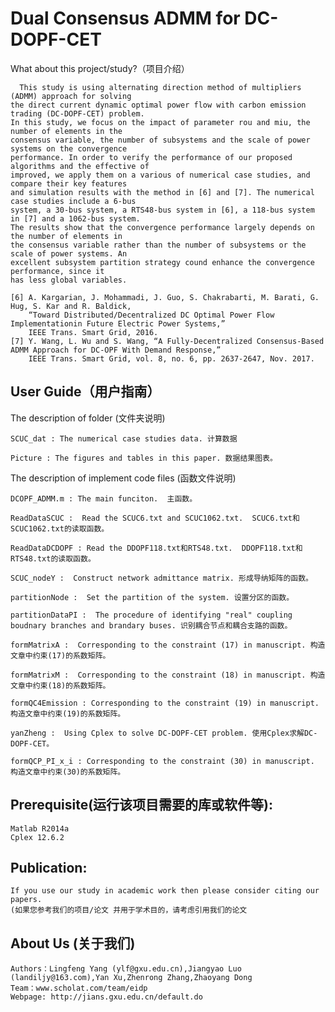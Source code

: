 ﻿Dual Consensus ADMM for DC-DOPF-CET
================

What about this project/study?（项目介绍）

      This study is using alternating direction method of multipliers (ADMM) approach for solving 
    the direct current dynamic optimal power flow with carbon emission trading (DC-DOPF-CET) problem.
    In this study, we focus on the impact of parameter rou and miu, the number of elements in the 
    consensus variable, the number of subsystems and the scale of power systems on the convergence 
    performance. In order to verify the performance of our proposed algorithms and the effective of
    improved, we apply them on a various of numerical case studies, and compare their key features 
    and simulation results with the method in [6] and [7]. The numerical case studies include a 6-bus
    system, a 30-bus system, a RTS48-bus system in [6], a 118-bus system in [7] and a 1062-bus system.
    The results show that the convergence performance largely depends on the number of elements in 
    the consensus variable rather than the number of subsystems or the scale of power systems. An 
    excellent subsystem partition strategy cound enhance the convergence performance, since it 
    has less global variables.

    [6] A. Kargarian, J. Mohammadi, J. Guo, S. Chakrabarti, M. Barati, G. Hug, S. Kar and R. Baldick, 
        “Toward Distributed/Decentralized DC Optimal Power Flow Implementationin Future Electric Power Systems,”
        IEEE Trans. Smart Grid, 2016.
    [7] Y. Wang, L. Wu and S. Wang, “A Fully-Decentralized Consensus-Based ADMM Approach for DC-OPF With Demand Response,”
        IEEE Trans. Smart Grid, vol. 8, no. 6, pp. 2637-2647, Nov. 2017.


User Guide（用户指南）
-----------

The description of folder (文件夹说明)

    SCUC_dat : The numerical case studies data. 计算数据 

    Picture : The figures and tables in this paper. 数据结果图表。




The description of implement code files  (函数文件说明)

    DCOPF_ADMM.m : The main funciton.  主函数。

    ReadDataSCUC :  Read the SCUC6.txt and SCUC1062.txt.  SCUC6.txt和SCUC1062.txt的读取函数。

    ReadDataDCDOPF : Read the DDOPF118.txt和RTS48.txt.  DDOPF118.txt和RTS48.txt的读取函数。

    SCUC_nodeY :  Construct network admittance matrix. 形成导纳矩阵的函数。

    partitionNode :  Set the partition of the system. 设置分区的函数。

    partitionDataPI :  The procedure of identifying "real" coupling boudnary branches and brandary buses. 识别耦合节点和耦合支路的函数。

    formMatrixA :  Corresponding to the constraint (17) in manuscript. 构造文章中约束(17)的系数矩阵。

    formMatrixM :  Corresponding to the constraint (18) in manuscript. 构造文章中约束(18)的系数矩阵。

    formQC4Emission : Corresponding to the constraint (19) in manuscript.  构造文章中约束(19)的系数矩阵。

    yanZheng :  Using Cplex to solve DC-DOPF-CET problem. 使用Cplex求解DC-DOPF-CET。

    formQCP_PI_x_i : Corresponding to the constraint (30) in manuscript. 构造文章中约束(30)的系数矩阵。





Prerequisite(运行该项目需要的库或软件等):
-----------

    Matlab R2014a
    Cplex 12.6.2




Publication:
-----------
    If you use our study in academic work then please consider citing our papers.
    (如果您参考我们的项目/论文 并用于学术目的，请考虑引用我们的论文




About Us (关于我们)
-----------
    Authors：Lingfeng Yang (ylf@gxu.edu.cn),Jiangyao Luo (landiljy@163.com),Yan Xu,Zhenrong Zhang,Zhaoyang Dong
    Team：www.scholat.com/team/eidp
    Webpage: http://jians.gxu.edu.cn/default.do
